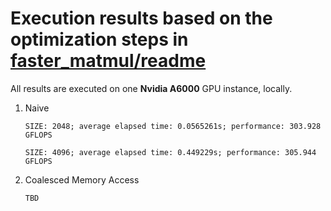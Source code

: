 # Execution results based on the optimization steps in [faster_matmul/readme](README.md)

All results are executed on one **Nvidia A6000** GPU instance, locally.

1. Naive
    
    `SIZE: 2048; average elapsed time: 0.0565261s; performance: 303.928 GFLOPS`
    
    `SIZE: 4096; average elapsed time: 0.449229s; performance: 305.944 GFLOPS`

2. Coalesced Memory Access

    `TBD`
